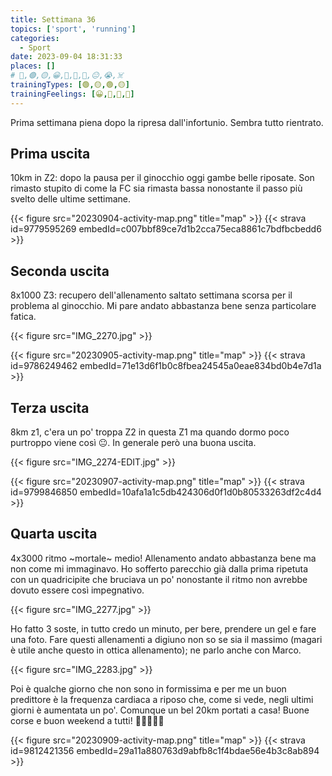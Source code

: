 ```yaml
---
title: Settimana 36
topics: ['sport', 'running']
categories:
  - Sport
date: 2023-09-04 18:31:33
places: []
# 🔴,🟢,🟡,😀,🙁,🫤,🙂,😐,😭,☠️
trainingTypes: [🟢,🟡,🟢,🟡]
trainingFeelings: [😀,🙂,🙂,🫤]
---
```

Prima settimana piena dopo la ripresa dall'infortunio. Sembra tutto rientrato.
<!--more--> 

## Prima uscita

10km in Z2: dopo la pausa per il ginocchio oggi gambe belle riposate. Son rimasto stupito di come la FC sia rimasta bassa nonostante il passo più svelto delle ultime settimane.

{{< figure src="20230904-activity-map.png" title="map" >}}
{{< strava id=9779595269 embedId=c007bbf89ce7d1b2cca75eca8861c7bdfbcbedd6 >}}

## Seconda uscita

8x1000 Z3: recupero dell'allenamento saltato settimana scorsa per il problema al ginocchio. Mi pare andato abbastanza bene senza particolare fatica.

{{< figure src="IMG_2270.jpg" >}}


{{< figure src="20230905-activity-map.png" title="map" >}}
{{< strava id=9786249462 embedId=71e13d6f1b0c8fbea24545a0eae834bd0b4e7d1a >}}

## Terza uscita

8km z1, c'era un po' troppa Z2 in questa Z1 ma quando dormo poco purtroppo viene così 😐.
In generale però una buona uscita.

{{< figure src="IMG_2274-EDIT.jpg" >}}

{{< figure src="20230907-activity-map.png" title="map" >}}
{{< strava id=9799846850 embedId=10afa1a1c5db424306d0f1d0b80533263df2c4d4 >}}

## Quarta uscita

4x3000 ritmo ~mortale~ medio!
Allenamento andato abbastanza bene ma non come mi immaginavo. Ho sofferto parecchio già dalla prima ripetuta con un quadricipite che bruciava un po' nonostante il ritmo non avrebbe dovuto essere così impegnativo.

{{< figure src="IMG_2277.jpg" >}}

Ho fatto 3 soste, in tutto credo un minuto, per bere, prendere un gel e fare una foto.
Fare questi allenamenti a digiuno non so se sia il massimo (magari è utile anche questo in ottica allenamento); ne parlo anche con Marco.

{{< figure src="IMG_2283.jpg" >}}

Poi è qualche giorno che non sono in formissima e per me un buon predittore è la frequenza cardiaca a riposo che, come si vede, negli ultimi giorni è aumentata un po'.
Comunque un bel 20km portati a casa!
Buone corse e buon weekend a tutti! 🏃🏻‍♂️💪🏻

{{< figure src="20230909-activity-map.png" title="map" >}}
{{< strava id=9812421356 embedId=29a11a880763d9abfb8c1f4bdae56e4b3c8ab894 >}}
